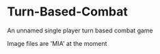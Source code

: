 # Turn-Based-Combat
An unnamed single player turn based combat game

Image files are 'MIA' at the moment
